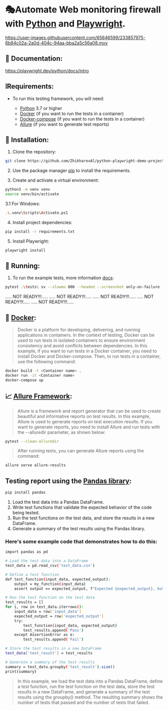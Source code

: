 # 🎭Automate Web monitoring firewall with [Python](https://www.python.org/) and [Playwright](https://playwright.dev/python/).

https://user-images.githubusercontent.com/65646599/233857975-6b84c02a-2a0d-404c-94aa-bba2a5c56a08.mov

## 📖 Documentation:

https://playwright.dev/python/docs/intro

## ❕Requirements:
* To run this testing framework, you will need:

  * [Python](https://www.python.org/) 3.7 or higher
  * [Docker](https://www.docker.com/) (if you want to run the tests in a container)
  * [Docker-compose](https://docs.docker.com/compose/) (if you want to run the tests in a container)
  * [Allure](https://github.com/allure-framework) (if you want to generate test reports)

## 🔧 Installation: 

1. Clone the repository:
```sh
git clone https://github.com/ZhikharevAl/python-playwright-demo-project.git
```

2. Use the package manager [pip](https://pip.pypa.io/en/stable/) to install the requirements.

3. Create and activate a virtual environment:
```sh
python3 -m venv venv
source venv/bin/activate
```
3.1 For Windows:
```sh
.\.venv\Scripts\Activate.ps1
```

4. Install project dependencies: 
```sh
pip install -r requirements.txt
```
5. Install Playwright:
```sh
playwright install
```

## 🚀 Running:


1. To run the example tests, more information [docs](https://playwright.dev/python/docs/running-tests):
```sh
pytest .\tests\ sv --slowmo 800 --headed --screenshot only-on-failure --video on
```

..... NOT READY!!!.....
..... NOT READY!!!.....
..... NOT READY!!!.....
..... NOT READY!!!.....
..... NOT READY!!!.....

## 🐳 [Docker](https://www.docker.com/):
>Docker is a platform for developing, delivering, and running applications in containers. In the context of testing, Docker can be used to run tests in isolated containers to ensure environment consistency and avoid conflicts between dependencies. In this example, if you want to run tests in a Docker container, you need to install Docker and Docker-compose. Then, to run tests in a container, use the following command:
```sh
docker build -t <Container name> .
docker run -it <Container name>
docker-compose up
```
## 📈 [Allure Framework](https://github.com/allure-framework):
>Allure is a framework and report generator that can be used to create beautiful and informative reports on test results. In this example, Allure is used to generate reports on test execution results. If you want to generate reports, you need to install Allure and run tests with the --alluredir parameter, as shown below:
```sh
pytest --clean-alluredir
```
>After running tests, you can generate Allure reports using the command:

```sh
allure serve allure-results
```
## Testing report using the [Pandas library](https://github.com/pandas-dev/pandas):
```sh
pip install pandas
```
1. Load the test data into a Pandas DataFrame.
2. Write test functions that validate the expected behavior of the code being tested.
3. Run the test functions on the test data, and store the results in a new DataFrame.
4. Generate a summary of the test results using the Pandas library.
### Here's some example code that demonstrates how to do this:
```sh
import pandas as pd

# Load the test data into a DataFrame
test_data = pd.read_csv('test_data.csv')

# Define a test function
def test_function(input_data, expected_output):
    output = my_function(input_data)
    assert output == expected_output, f"Expected {expected_output}, but got {output}."

# Run the test function on the test data
test_results = []
for i, row in test_data.iterrows():
    input_data = row['input_data']
    expected_output = row['expected_output']
    try:
        test_function(input_data, expected_output)
        test_results.append('Pass')
    except AssertionError as e:
        test_results.append('Fail')

# Store the test results in a new DataFrame
test_data['test_result'] = test_results

# Generate a summary of the test results
summary = test_data.groupby('test_result').size()
print(summary)
```
>In this example, we load the test data into a Pandas DataFrame, define a test function, run the test function on the test data, store the test results in a new DataFrame, and generate a summary of the test results using the groupby() method. The resulting summary shows the number of tests that passed and the number of tests that failed.